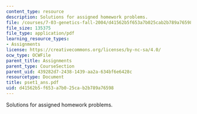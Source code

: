 ```yaml
---
content_type: resource
description: Solutions for assigned homework problems.
file: /courses/7-03-genetics-fall-2004/d41562b5f653a7b025cab2b789a76598_pset1_ans.pdf
file_size: 135375
file_type: application/pdf
learning_resource_types:
- Assignments
license: https://creativecommons.org/licenses/by-nc-sa/4.0/
ocw_type: OCWFile
parent_title: Assignments
parent_type: CourseSection
parent_uid: 439282d7-2438-1439-aa2a-634bf6e6428c
resourcetype: Document
title: pset1_ans.pdf
uid: d41562b5-f653-a7b0-25ca-b2b789a76598
---
```

Solutions for assigned homework problems.